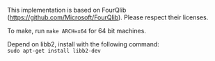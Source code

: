 This implementation is based on FourQlib (https://github.com/Microsoft/FourQlib). Please respect their licenses.  

To make, run `make ARCH=x64` for 64 bit machines. 

Depend on libb2, install with the following command: \
``sudo apt-get install libb2-dev``